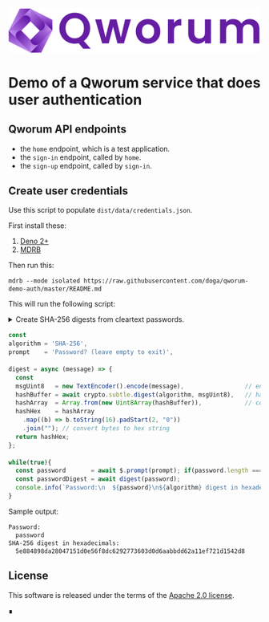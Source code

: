 ![Qworum logo and name](https://raw.githubusercontent.com/doga/qworum-website/master/build/assets/images/logos/Qworum-logo-and-name.svg "Qworum logo and name")

# Demo of a Qworum service that does user authentication

## Qworum API endpoints

- the `home` endpoint, which is a test application.
- the `sign-in` endpoint, called by `home`.
- the `sign-up` endpoint, called by `sign-in`.

## Create user credentials

Use this script to populate `dist/data/credentials.json`.

First install these:

1. [Deno 2+](https://deno.com/)
1. [MDRB](https://jsr.io/@andrewbrey/mdrb)

Then run this:

```shell
mdrb --mode isolated https://raw.githubusercontent.com/doga/qworum-demo-auth/master/README.md
```

This will run the following script:

<details data-mdrb>
<summary>Create SHA-256 digests from cleartext passwords.</summary>
<pre>
description = '''
This script will not touch the filesystem.
'''
</pre>
</details>

```javascript
const
algorithm = 'SHA-256',
prompt    = 'Password? (leave empty to exit)',

digest = async (message) => {
  const 
  msgUint8   = new TextEncoder().encode(message),                 // encode as (utf-8) Uint8Array
  hashBuffer = await crypto.subtle.digest(algorithm, msgUint8),   // hash the message
  hashArray  = Array.from(new Uint8Array(hashBuffer)),            // convert buffer to byte array
  hashHex    = hashArray
    .map((b) => b.toString(16).padStart(2, "0"))
    .join(""); // convert bytes to hex string
  return hashHex;
};

while(true){
  const password       = await $.prompt(prompt); if(password.length === 0) break;
  const passwordDigest = await digest(password);
  console.info(`Password:\n  ${password}\n${algorithm} digest in hexadecimals:\n  ${passwordDigest}\n`);
}
```

Sample output:

```text
Password:
  password
SHA-256 digest in hexadecimals:
  5e884898da28047151d0e56f8dc6292773603d0d6aabbdd62a11ef721d1542d8
```

## License

This software is released under the terms of the [Apache 2.0 license](https://www.apache.org/licenses/LICENSE-2.0).

∎

